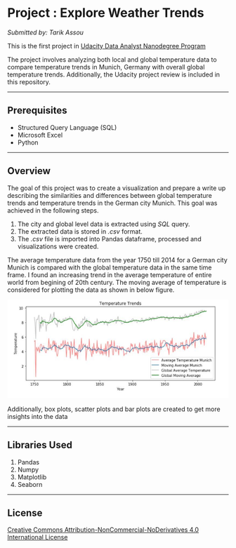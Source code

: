 # Project : Explore Weather Trends

*Submitted by: Tarik Assou*

This is the first project in [Udacity Data Analyst Nanodegree Program](https://www.udacity.com/course/data-analyst-nanodegree--nd002)

The project involves analyzing both local and global temperature data to compare temperature trends in Munich, Germany with overall global temperature trends. Additionally, the Udacity project review is included in this repository.

-----------------------------------------------------------------------------------------------------------------------

## Prerequisites 

* Structured Query Language (SQL)
* Microsoft Excel
* Python

--------------------------------------------------------------------------------------------------------------------------------

## Overview

The goal of this project was to create a visualization and prepare a write up describing the similarities and differences between global temperature trends and temperature trends in the German city Munich. 
This goal was achieved in the following steps.

1. The city and global level data is extracted using _SQL_ query.
2. The extracted data is stored in _.csv_ format.
3. The _.csv_ file is imported into Pandas dataframe, processed and visualizations were created.

The average temperature data from the year 1750 till 2014 for a German city Munich is compared with the global temperature data in the same time frame. I found an increasing trend in the average temperature of entire world from begining of 20th century.
The moving average of temperature is considered for plotting the data as shown in below figure.

![Temperature Trends](https://github.com/Tarik-Assou/Explore-Weather-Trends/blob/main/Temperature.JPG)

Additionally, box plots, scatter plots and bar plots are created to get more insights into the data

--------------------------------------------------------------------------------------------------------------

## Libraries Used

1. Pandas
2. Numpy
3. Matplotlib
4. Seaborn

-------------------------------------------------------------------------------------------------------------

## License

[Creative Commons Attribution-NonCommercial-NoDerivatives 4.0 International License](https://creativecommons.org/licenses/by-nc-nd/4.0/)
